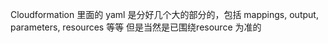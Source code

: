 Cloudformation 里面的 yaml 是分好几个大的部分的，包括 mappings, output, parameters, resources 等等
但是当然是已围绕resource 为准的